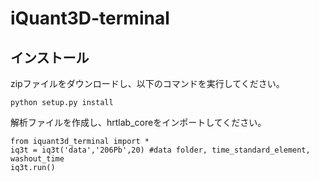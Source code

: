 # iQuant3D-terminal

## インストール
zipファイルをダウンロードし、以下のコマンドを実行してください。
```
python setup.py install
```
解析ファイルを作成し、hrtlab_coreをインポートしてください。
```
from iquant3d_terminal import *
iq3t = iq3t('data','206Pb',20) #data folder, time_standard_element, washout_time
iq3t.run()
```
